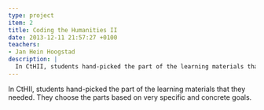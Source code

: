 ```yaml
---
type: project
item: 2
title: Coding the Humanities II
date: 2013-12-11 21:57:27 +0100
teachers: 
- Jan Hein Hoogstad
description: | 
  In CtHII, students hand-picked the part of the learning materials that they needed. They choose the parts based on very specific and concrete goals.
---
```

In CtHII, students hand-picked the part of the learning materials that they needed. They choose the parts based on very specific and concrete goals.